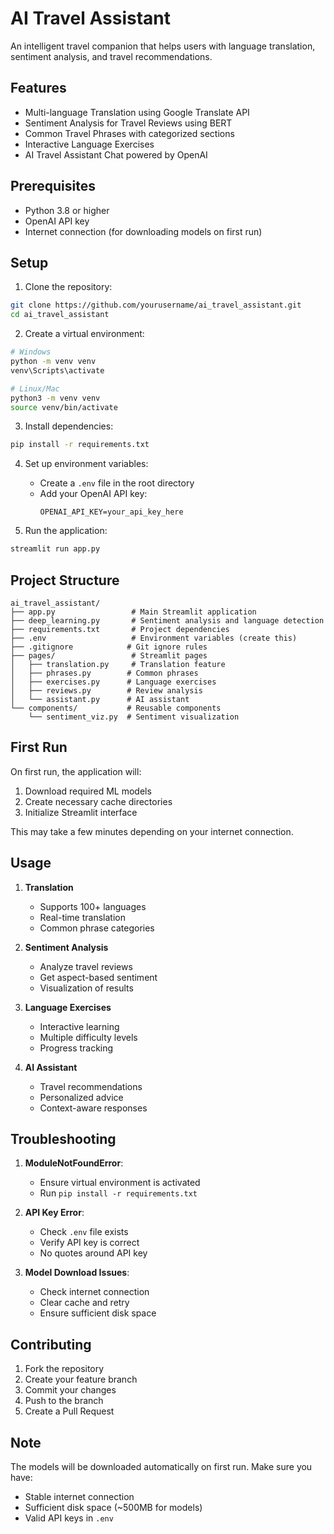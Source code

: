 # AI Travel Assistant

An intelligent travel companion that helps users with language translation, sentiment analysis, and travel recommendations.

## Features

- Multi-language Translation using Google Translate API
- Sentiment Analysis for Travel Reviews using BERT
- Common Travel Phrases with categorized sections
- Interactive Language Exercises
- AI Travel Assistant Chat powered by OpenAI

## Prerequisites

- Python 3.8 or higher
- OpenAI API key
- Internet connection (for downloading models on first run)

## Setup

1. Clone the repository:
```bash
git clone https://github.com/yourusername/ai_travel_assistant.git
cd ai_travel_assistant
```

2. Create a virtual environment:
```bash
# Windows
python -m venv venv
venv\Scripts\activate

# Linux/Mac
python3 -m venv venv
source venv/bin/activate
```

3. Install dependencies:
```bash
pip install -r requirements.txt
```

4. Set up environment variables:
   - Create a `.env` file in the root directory
   - Add your OpenAI API key:
     ```
     OPENAI_API_KEY=your_api_key_here
     ```

5. Run the application:
```bash
streamlit run app.py
```

## Project Structure

```
ai_travel_assistant/
├── app.py                 # Main Streamlit application
├── deep_learning.py       # Sentiment analysis and language detection
├── requirements.txt       # Project dependencies
├── .env                   # Environment variables (create this)
├── .gitignore            # Git ignore rules
├── pages/                 # Streamlit pages
│   ├── translation.py     # Translation feature
│   ├── phrases.py        # Common phrases
│   ├── exercises.py      # Language exercises
│   ├── reviews.py        # Review analysis
│   └── assistant.py      # AI assistant
└── components/           # Reusable components
    └── sentiment_viz.py  # Sentiment visualization
```

## First Run

On first run, the application will:
1. Download required ML models
2. Create necessary cache directories
3. Initialize Streamlit interface

This may take a few minutes depending on your internet connection.

## Usage

1. **Translation**
   - Supports 100+ languages
   - Real-time translation
   - Common phrase categories

2. **Sentiment Analysis**
   - Analyze travel reviews
   - Get aspect-based sentiment
   - Visualization of results

3. **Language Exercises**
   - Interactive learning
   - Multiple difficulty levels
   - Progress tracking

4. **AI Assistant**
   - Travel recommendations
   - Personalized advice
   - Context-aware responses

## Troubleshooting

1. **ModuleNotFoundError**:
   - Ensure virtual environment is activated
   - Run `pip install -r requirements.txt`

2. **API Key Error**:
   - Check `.env` file exists
   - Verify API key is correct
   - No quotes around API key

3. **Model Download Issues**:
   - Check internet connection
   - Clear cache and retry
   - Ensure sufficient disk space

## Contributing

1. Fork the repository
2. Create your feature branch
3. Commit your changes
4. Push to the branch
5. Create a Pull Request

## Note

The models will be downloaded automatically on first run. Make sure you have:
- Stable internet connection
- Sufficient disk space (~500MB for models)
- Valid API keys in `.env` 
